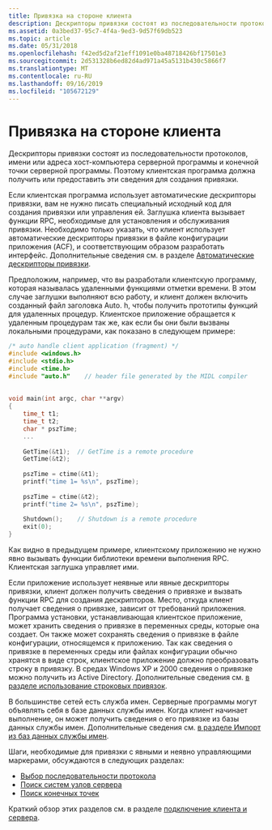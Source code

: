 ```yaml
---
title: Привязка на стороне клиента
description: Дескрипторы привязки состоят из последовательности протоколов, имени или адреса хост-компьютера серверной программы и конечной точки серверной программы. Поэтому клиентская программа должна получить или предоставить эти сведения для создания привязки.
ms.assetid: 0a3bed37-95c7-4f4a-9ed3-9d57f69db523
ms.topic: article
ms.date: 05/31/2018
ms.openlocfilehash: f42ed5d2af21eff1091e0ba48718426bf17501e3
ms.sourcegitcommit: 2d531328b6ed82d4ad971a45a5131b430c5866f7
ms.translationtype: MT
ms.contentlocale: ru-RU
ms.lasthandoff: 09/16/2019
ms.locfileid: "105672129"
---
```

# <a name="client-side-binding"></a>Привязка на стороне клиента

Дескрипторы привязки состоят из последовательности протоколов, имени или адреса хост-компьютера серверной программы и конечной точки серверной программы. Поэтому клиентская программа должна получить или предоставить эти сведения для создания привязки.

Если клиентская программа использует автоматические дескрипторы привязки, вам не нужно писать специальный исходный код для создания привязки или управления ей. Заглушка клиента вызывает функции RPC, необходимые для установления и обслуживания привязки. Необходимо только указать, что клиент использует автоматические дескрипторы привязки в файле конфигурации приложения (ACF), и соответствующим образом разработать интерфейс. Дополнительные сведения см. в разделе [Автоматические дескрипторы привязки](automatic-binding-handles.md).

Предположим, например, что вы разработали клиентскую программу, которая называлась удаленными функциями отметки времени. В этом случае заглушки выполняют всю работу, и клиент должен включить созданный файл заголовка Auto. h, чтобы получить прототипы функций для удаленных процедур. Клиентское приложение обращается к удаленным процедурам так же, как если бы они были вызваны локальными процедурами, как показано в следующем примере:


```C++
/* auto handle client application (fragment) */
#include <windows.h>
#include <stdio.h>
#include <time.h>
#include "auto.h"    // header file generated by the MIDL compiler
 
 
void main(int argc, char **argv)
{
    time_t t1;
    time_t t2;
    char * pszTime;
    ...
 
    GetTime(&t1);  // GetTime is a remote procedure
    GetTime(&t2);
 
    pszTime = ctime(&t1);
    printf("time 1= %s\n", pszTime);
 
    pszTime = ctime(&t2);
    printf("time 2= %s\n", pszTime);
 
    Shutdown();    // Shutdown is a remote procedure
    exit(0);
}
```



Как видно в предыдущем примере, клиентскому приложению не нужно явно вызывать функции библиотеки времени выполнения RPC. Клиентская заглушка управляет ими.

Если приложение использует неявные или явные дескрипторы привязки, клиент должен получить сведения о привязке и вызвать функции RPC для создания дескрипторов. Место, откуда клиент получает сведения о привязке, зависит от требований приложения. Программа установки, устанавливающая клиентское приложение, может хранить сведения о привязке в переменных среды, которые она создает. Он также может сохранять сведения о привязке в файле конфигурации, относящемся к приложению. Так как сведения о привязке в переменных среды или файлах конфигурации обычно хранятся в виде строк, клиентское приложение должно преобразовать строку в привязку. В средах Windows XP и 2000 сведения о привязке можно получить из Active Directory. Дополнительные сведения см. [в разделе использование строковых привязок](finding-server-host-systems.md).

В большинстве сетей есть служба имен. Серверные программы могут объявлять себя в базе данных службы имен. Когда клиент начинает выполнение, он может получить сведения о его привязке из базы данных службы имен. Дополнительные сведения см. [в разделе Импорт из баз данных службы имен](finding-server-host-systems.md).

Шаги, необходимые для привязки с явными и неявно управляющими маркерами, обсуждаются в следующих разделах:

-   [Выбор последовательности протокола](selecting-a-protocol-sequence.md)
-   [Поиск систем узлов сервера](finding-server-host-systems.md)
-   [Поиск конечных точек](finding-endpoints.md)

Краткий обзор этих разделов см. в разделе [подключение клиента и сервера](connecting-the-client-and-the-server.md).

 

 




